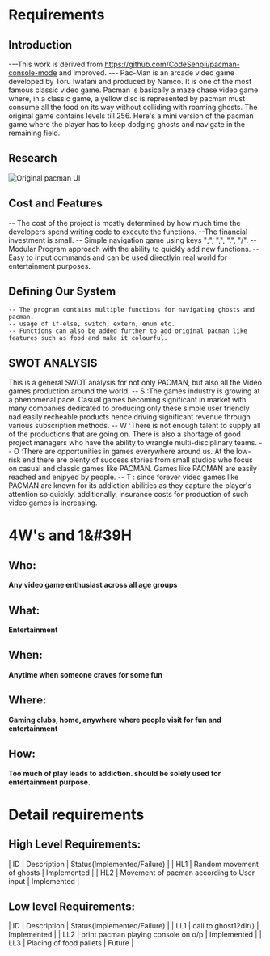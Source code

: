 # Requirements
## Introduction
 ---This work is derived from https://github.com/CodeSenpii/pacman-console-mode and improved.
 --- Pac-Man is an arcade video game developed by Toru Iwatani and produced by Namco. It is one of the most famous classic video game. Pacman is basically a maze chase video game where, in a classic game, a yellow disc is represented by pacman must consume all the food on its way without colliding with roaming ghosts. The original game contains levels till 256. Here's a mini version of the pacman game where the player has to keep dodging ghosts and navigate in the remaining field.

## Research
![Original pacman UI](https://www.google.com/search?q=pacman&rlz=1C1CHBF_enIN916IN916&sxsrf=ALeKk037_lpMAKVeZ9nr0QlCQ3T9yBz8Kg:1618509061820&source=lnms&tbm=isch&sa=X&ved=2ahUKEwiB5ceN6IDwAhWO-HMBHXxmCc0Q_AUoAXoECAEQAw&biw=1280&bih=578#imgrc=q-SCciHA-U7wGM)

## Cost and Features
-- The cost of the project is mostly determined by how much time the developers spend writing code to execute the functions. 
--The financial investment is small.
-- Simple navigation game using keys ";", ",", ".", "/". 
-- Modular Program approach with the ability to quickly add new functions. 
--Easy to input commands and can be used directlyin real world for entertainment purposes.

## Defining Our System
    -- The program contains multiple functions for navigating ghosts and pacman.
    -- usage of if-else, switch, extern, enum etc.
    -- Functions can also be added further to add original pacman like features such as food and make it colourful.

## SWOT ANALYSIS
This is a general SWOT analysis for not only PACMAN, but also all the Video games production around the world.
 -- S :The games industry is growing at a phenomenal pace. Casual games becoming significant in market with many companies dedicated to producing only these simple user friendly nad easily recheable products hence driving significant revenue through various subscription methods.
 -- W :There is not enough talent to supply all of the productions that are going on. There is also a shortage of good project managers who have the ability to wrangle multi-disciplinary teams.
 -- O :There are opportunities in games everywhere around us. At the low-risk end there are plenty of success stories from small studios who focus on casual and classic games like PACMAN. Games like PACMAN are easily reached and enjpyed by people.
 -- T : since forever video games like PACMAN are known for its addiction abilities as they capture the player's attention so quickly. additionally, insurance costs for production of such video games is increasing.

# 4W&#39;s and 1&#39H


## Who:

**Any video game enthusiast across all age groups**

## What:

**Entertainment**

## When:

**Anytime when someone craves for some fun**

## Where:

**Gaming clubs, home, anywhere where people visit for fun and entertainment**

## How:

**Too much of play leads to addiction. should be solely used for entertainment purpose.**

# Detail requirements
## High Level Requirements:
|    ID      | Description                                     |  Status(Implemented/Failure)  |
|    HL1     | Random movement of ghosts                       | Implemented                   |
|    HL2     | Movement of pacman according to User input      | Implemented                   |



##  Low level Requirements:
|    ID      | Description                              |  Status(Implemented/Failure)  |
|    LL1     | call to ghost12dir()                     | Implemented                   |
|    LL2     | print pacman playing console on o/p      | Implemented                   |
|    LL3     | Placing of food pallets                  | Future                        |